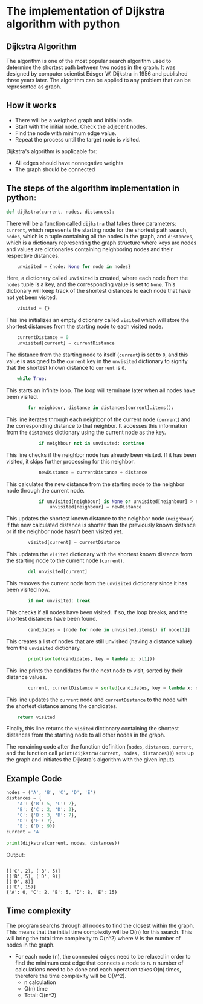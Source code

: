 # The implementation of Dijkstra algorithm with python 

## Dijkstra Algorithm

The algorithm is one of the most popular search algorithm used to determine the shortest path between two nodes in the graph. It was designed by computer scientist Edsger W. Dijkstra in 1956 and published three years later. The algorithm can be applied to any problem that can be represented as graph. 

## How it works

* There will be a weigthed graph and initial node.
* Start with the initial node. Check the adjecent nodes.
* Find the node with minimum edge value. 
* Repeat the process until the target node is visited.



Dijkstra's algorithm is applicable for:
* All edges should have nonnegative weights 
* The graph should be connected 

## The steps of the algorithm implementation in python:

```python
def dijkstra(current, nodes, distances):
```
There will be a function called `dijkstra` that takes three parameters: `current`, which represents the starting node for the shortest path search, `nodes`, which is a tuple containing all the nodes in the graph, and `distances`, which is a dictionary representing the graph structure where keys are nodes and values are dictionaries containing neighboring nodes and their respective distances.

```python
    unvisited = {node: None for node in nodes}
```
Here, a dictionary called `unvisited` is created, where each node from the `nodes` tuple is a key, and the corresponding value is set to `None`. This dictionary will keep track of the shortest distances to each node that have not yet been visited.

```python
    visited = {}
```
This line initializes an empty dictionary called `visited` which will store the shortest distances from the starting node to each visited node.

```python
    currentDistance = 0
    unvisited[current] = currentDistance
```
The distance from the starting node to itself (`current`) is set to `0`, and this value is assigned to the `current` key in the `unvisited` dictionary to signify that the shortest known distance to `current` is `0`.

```python
    while True:
```
This starts an infinite loop. The loop will terminate later when all nodes have been visited.

```python
        for neighbour, distance in distances[current].items():
```
This line iterates through each neighbor of the current node (`current`) and the corresponding distance to that neighbor. It accesses this information from the `distances` dictionary using the current node as the key.

```python
            if neighbour not in unvisited: continue
```
This line checks if the neighbor node has already been visited. If it has been visited, it skips further processing for this neighbor.

```python
            newDistance = currentDistance + distance
```
This calculates the new distance from the starting node to the neighbor node through the current node.

```python
            if unvisited[neighbour] is None or unvisited[neighbour] > newDistance:
                unvisited[neighbour] = newDistance
```
This updates the shortest known distance to the neighbor node (`neighbour`) if the new calculated distance is shorter than the previously known distance or if the neighbor node hasn't been visited yet.

```python
        visited[current] = currentDistance
```
This updates the `visited` dictionary with the shortest known distance from the starting node to the current node (`current`).

```python
        del unvisited[current]
```
This removes the current node from the `unvisited` dictionary since it has been visited now.

```python
        if not unvisited: break
```
This checks if all nodes have been visited. If so, the loop breaks, and the shortest distances have been found.

```python
        candidates = [node for node in unvisited.items() if node[1]]
```
This creates a list of nodes that are still unvisited (having a distance value) from the `unvisited` dictionary.

```python
        print(sorted(candidates, key = lambda x: x[1]))
```
This line prints the candidates for the next node to visit, sorted by their distance values.

```python
        current, currentDistance = sorted(candidates, key = lambda x: x[1])[0]
```
This line updates the `current` node and `currentDistance` to the node with the shortest distance among the candidates.

```python
    return visited
```
Finally, this line returns the `visited` dictionary containing the shortest distances from the starting node to all other nodes in the graph.

The remaining code after the function definition (`nodes`, `distances`, `current`, and the function call `print(dijkstra(current, nodes, distances))`) sets up the graph and initiates the Dijkstra's algorithm with the given inputs.

## Example Code 
````py
nodes = ('A', 'B', 'C', 'D', 'E')
distances = {
    'A': {'B': 5, 'C': 2},
    'B': {'C': 2, 'D': 3},
    'C': {'B': 3, 'D': 7},
    'D': {'E': 7},
    'E': {'D': 9}}
current = 'A'
  
print(dijkstra(current, nodes, distances))
````

Output:

````

[('C', 2), ('B', 5)]
[('B', 5), ('D', 9)]
[('D', 8)]
[('E', 15)]
{'A': 0, 'C': 2, 'B': 5, 'D': 8, 'E': 15}

````
## Time complexity

The program searchs through all nodes to find the closest within the graph. This means that the initial time complexity will be O(n) for this search. This will bring the total time complexity to O(n^2) where V is the number of nodes in the graph. 

* For each node (n), the connected edges need to be relaxed in order to find the minimum cost edge that connects a node to n. n number of calculations need to be done and each operation takes O(n) times, therefore the time complexity will be  O(V^2).
     * n calculation 
     * Q(n) time
     * Total: Q(n^2)

